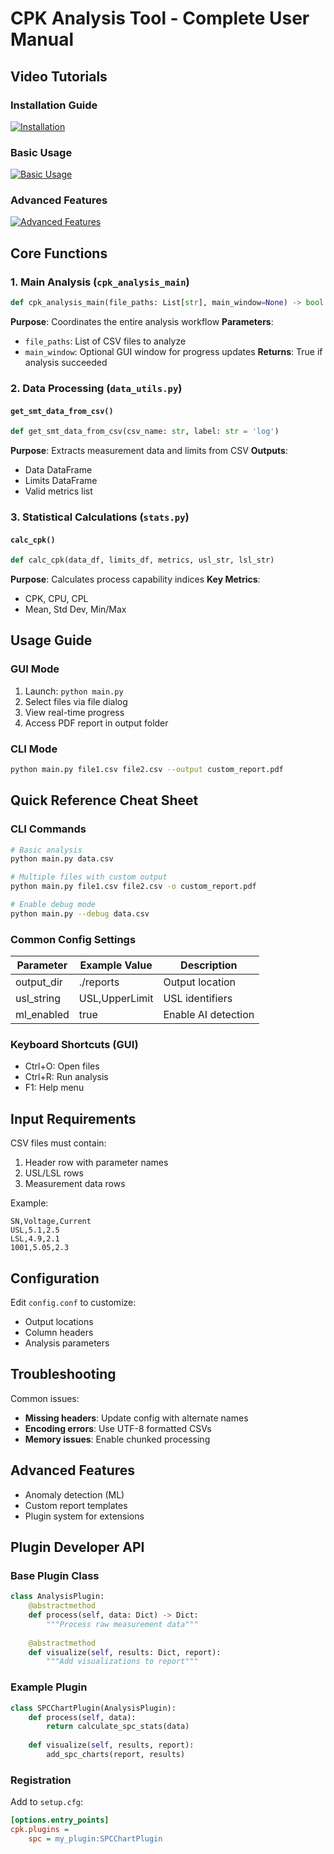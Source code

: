 # CPK Analysis Tool - Complete User Manual

## Video Tutorials

### Installation Guide
[![Installation](https://img.youtube.com/vi/EXAMPLE1/0.jpg)](https://youtu.be/EXAMPLE1)

### Basic Usage
[![Basic Usage](https://img.youtube.com/vi/EXAMPLE2/0.jpg)](https://youtu.be/EXAMPLE2)

### Advanced Features
[![Advanced Features](https://img.youtube.com/vi/EXAMPLE3/0.jpg)](https://youtu.be/EXAMPLE3)

## Core Functions

### 1. Main Analysis (`cpk_analysis_main`)
```python
def cpk_analysis_main(file_paths: List[str], main_window=None) -> bool
```
**Purpose**: Coordinates the entire analysis workflow
**Parameters**:
- `file_paths`: List of CSV files to analyze
- `main_window`: Optional GUI window for progress updates
**Returns**: True if analysis succeeded

### 2. Data Processing (`data_utils.py`)
#### `get_smt_data_from_csv()`
```python
def get_smt_data_from_csv(csv_name: str, label: str = 'log')
```
**Purpose**: Extracts measurement data and limits from CSV
**Outputs**:
- Data DataFrame
- Limits DataFrame
- Valid metrics list

### 3. Statistical Calculations (`stats.py`)
#### `calc_cpk()`
```python
def calc_cpk(data_df, limits_df, metrics, usl_str, lsl_str)
```
**Purpose**: Calculates process capability indices
**Key Metrics**:
- CPK, CPU, CPL
- Mean, Std Dev, Min/Max

## Usage Guide

### GUI Mode
1. Launch: `python main.py`
2. Select files via file dialog
3. View real-time progress
4. Access PDF report in output folder

### CLI Mode
```bash
python main.py file1.csv file2.csv --output custom_report.pdf
```

## Quick Reference Cheat Sheet

### CLI Commands
```bash
# Basic analysis
python main.py data.csv

# Multiple files with custom output
python main.py file1.csv file2.csv -o custom_report.pdf

# Enable debug mode
python main.py --debug data.csv
```

### Common Config Settings
| Parameter | Example Value | Description |
|-----------|---------------|-------------|
| output_dir | ./reports | Output location |
| usl_string | USL,UpperLimit | USL identifiers |
| ml_enabled | true | Enable AI detection |

### Keyboard Shortcuts (GUI)
- Ctrl+O: Open files
- Ctrl+R: Run analysis
- F1: Help menu

## Input Requirements
CSV files must contain:
1. Header row with parameter names
2. USL/LSL rows
3. Measurement data rows

Example:
```
SN,Voltage,Current
USL,5.1,2.5
LSL,4.9,2.1
1001,5.05,2.3
```

## Configuration
Edit `config.conf` to customize:
- Output locations
- Column headers
- Analysis parameters

## Troubleshooting
Common issues:
- **Missing headers**: Update config with alternate names
- **Encoding errors**: Use UTF-8 formatted CSVs
- **Memory issues**: Enable chunked processing

## Advanced Features
- Anomaly detection (ML)
- Custom report templates
- Plugin system for extensions

## Plugin Developer API

### Base Plugin Class
```python
class AnalysisPlugin:
    @abstractmethod
    def process(self, data: Dict) -> Dict:
        """Process raw measurement data"""
        
    @abstractmethod    
    def visualize(self, results: Dict, report):
        """Add visualizations to report"""
```

### Example Plugin
```python
class SPCChartPlugin(AnalysisPlugin):
    def process(self, data):
        return calculate_spc_stats(data)
        
    def visualize(self, results, report):
        add_spc_charts(report, results)
```

### Registration
Add to `setup.cfg`:
```ini
[options.entry_points]
cpk.plugins =
    spc = my_plugin:SPCChartPlugin
```
